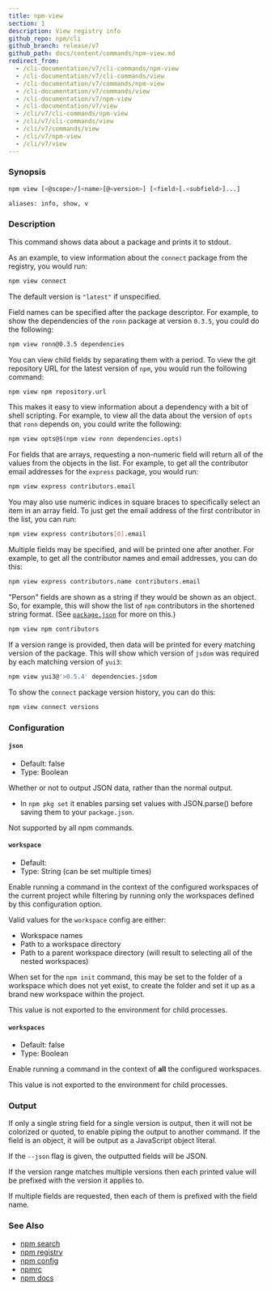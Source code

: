 ```yaml
---
title: npm-view
section: 1
description: View registry info
github_repo: npm/cli
github_branch: release/v7
github_path: docs/content/commands/npm-view.md
redirect_from:
  - /cli-documentation/v7/cli-commands/npm-view
  - /cli-documentation/v7/cli-commands/view
  - /cli-documentation/v7/commands/npm-view
  - /cli-documentation/v7/commands/view
  - /cli-documentation/v7/npm-view
  - /cli-documentation/v7/view
  - /cli/v7/cli-commands/npm-view
  - /cli/v7/cli-commands/view
  - /cli/v7/commands/view
  - /cli/v7/npm-view
  - /cli/v7/view
---
```


### Synopsis

```bash
npm view [<@scope>/]<name>[@<version>] [<field>[.<subfield>]...]

aliases: info, show, v
```

### Description

This command shows data about a package and prints it to stdout.

As an example, to view information about the `connect` package from the registry, you would run:

```bash
npm view connect
```

The default version is `"latest"` if unspecified.

Field names can be specified after the package descriptor.
For example, to show the dependencies of the `ronn` package at version
`0.3.5`, you could do the following:

```bash
npm view ronn@0.3.5 dependencies
```

You can view child fields by separating them with a period.
To view the git repository URL for the latest version of `npm`, you would run the following command:

```bash
npm view npm repository.url
```

This makes it easy to view information about a dependency with a bit of
shell scripting. For example, to view all the data about the version of
`opts` that `ronn` depends on, you could write the following:

```bash
npm view opts@$(npm view ronn dependencies.opts)
```

For fields that are arrays, requesting a non-numeric field will return
all of the values from the objects in the list. For example, to get all
the contributor email addresses for the `express` package, you would run:

```bash
npm view express contributors.email
```

You may also use numeric indices in square braces to specifically select
an item in an array field. To just get the email address of the first
contributor in the list, you can run:

```bash
npm view express contributors[0].email
```

Multiple fields may be specified, and will be printed one after another.
For example, to get all the contributor names and email addresses, you
can do this:

```bash
npm view express contributors.name contributors.email
```

"Person" fields are shown as a string if they would be shown as an
object.  So, for example, this will show the list of `npm` contributors in
the shortened string format.  (See [`package.json`](/cli/v7/configuring-npm/package-json) for more on this.)

```bash
npm view npm contributors
```

If a version range is provided, then data will be printed for every
matching version of the package.  This will show which version of `jsdom`
was required by each matching version of `yui3`:

```bash
npm view yui3@'>0.5.4' dependencies.jsdom
```

To show the `connect` package version history, you can do
this:

```bash
npm view connect versions
```

### Configuration

#### `json`

* Default: false
* Type: Boolean

Whether or not to output JSON data, rather than the normal output.

* In `npm pkg set` it enables parsing set values with JSON.parse() before
  saving them to your `package.json`.

Not supported by all npm commands.


#### `workspace`

* Default:
* Type: String (can be set multiple times)

Enable running a command in the context of the configured workspaces of the
current project while filtering by running only the workspaces defined by
this configuration option.

Valid values for the `workspace` config are either:

* Workspace names
* Path to a workspace directory
* Path to a parent workspace directory (will result to selecting all of the
  nested workspaces)

When set for the `npm init` command, this may be set to the folder of a
workspace which does not yet exist, to create the folder and set it up as a
brand new workspace within the project.

This value is not exported to the environment for child processes.


#### `workspaces`

* Default: false
* Type: Boolean

Enable running a command in the context of **all** the configured
workspaces.

This value is not exported to the environment for child processes.



### Output

If only a single string field for a single version is output, then it
will not be colorized or quoted, to enable piping the output to
another command. If the field is an object, it will be output as a JavaScript object literal.

If the `--json` flag is given, the outputted fields will be JSON.

If the version range matches multiple versions then each printed value
will be prefixed with the version it applies to.

If multiple fields are requested, then each of them is prefixed with
the field name.

### See Also

* [npm search](/cli/v7/commands/npm-search)
* [npm registry](/cli/v7/using-npm/registry)
* [npm config](/cli/v7/commands/npm-config)
* [npmrc](/cli/v7/configuring-npm/npmrc)
* [npm docs](/cli/v7/commands/npm-docs)
